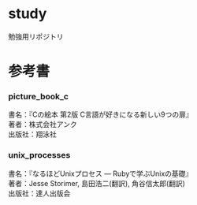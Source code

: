 # study
勉強用リポジトリ

# 参考書
### picture_book_c
書名：『Cの絵本 第2版 C言語が好きになる新しい9つの扉』  
著者：株式会社アンク  
出版社：翔泳社  

### unix_processes
書名：『なるほどUnixプロセス ― Rubyで学ぶUnixの基礎』  
著者：Jesse Storimer, 島田浩二(翻訳), 角谷信太郎(翻訳)  
出版社：達人出版会  
